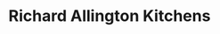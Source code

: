 ---
title: "Richard Allington Kitchens"
url: /attleborough/richard-allington-kitchens/
shop: Küchen
---